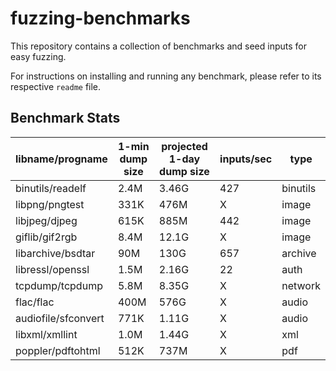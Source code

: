 # fuzzing-benchmarks

This repository contains a collection of benchmarks and seed inputs for easy fuzzing. 

For instructions on installing and running any benchmark, please refer to its respective `readme` file.


## Benchmark Stats

libname/progname | 1-min dump size | projected 1-day dump size | inputs/sec | type 
--- | --- | --- | --- | --- 
binutils/readelf | 2.4M | 3.46G | 427 | binutils 
libpng/pngtest | 331K |	476M | X | image 
libjpeg/djpeg |	615K | 	885M | 442 | image 
giflib/gif2rgb | 8.4M |	12.1G | X | image
libarchive/bsdtar | 90M	| 130G | 657 | archive	
libressl/openssl |1.5M | 2.16G | 22 | auth
tcpdump/tcpdump	| 5.8M | 8.35G | X | network	
flac/flac | 400M | 576G | X | audio
audiofile/sfconvert | 771K | 1.11G | X | audio
libxml/xmllint | 1.0M | 1.44G | X | xml
poppler/pdftohtml | 512K | 737M | X | pdf

